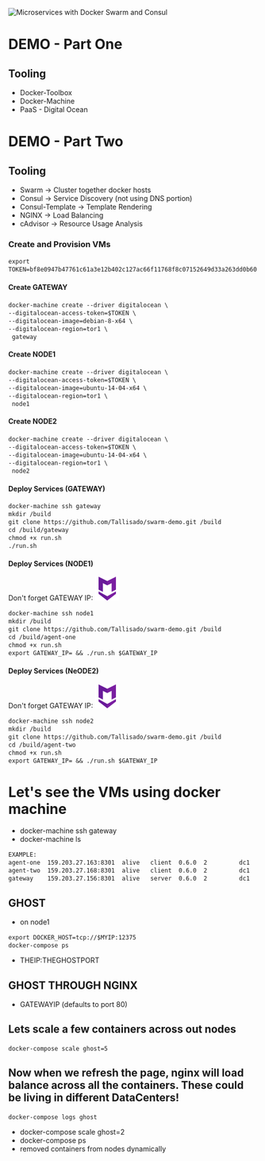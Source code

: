 ![Microservices with Docker Swarm and Consul](https://sonnguyen.ws/wp-content/uploads/2015/12/clotify_microservice.png)

# DEMO - Part One

## Tooling
- Docker-Toolbox
- Docker-Machine
- PaaS - Digital Ocean

# DEMO - Part Two
## Tooling
- Swarm -> Cluster together docker hosts
- Consul -> Service Discovery (not using DNS portion)
- Consul-Template -> Template Rendering
- NGINX -> Load Balancing
- cAdvisor -> Resource Usage Analysis

### Create and Provision VMs

```
export TOKEN=bf8e0947b47761c61a3e12b402c127ac66f11768f8c07152649d33a263dd0b60
```

#### Create GATEWAY
```
docker-machine create --driver digitalocean \
--digitalocean-access-token=$TOKEN \
--digitalocean-image=debian-8-x64 \
--digitalocean-region=tor1 \
 gateway
```
#### Create NODE1

```
docker-machine create --driver digitalocean \
--digitalocean-access-token=$TOKEN \
--digitalocean-image=ubuntu-14-04-x64 \
--digitalocean-region=tor1 \
 node1
```

#### Create NODE2

```
docker-machine create --driver digitalocean \
--digitalocean-access-token=$TOKEN \
--digitalocean-image=ubuntu-14-04-x64 \
--digitalocean-region=tor1 \
 node2
```

#### Deploy Services (GATEWAY)
```
docker-machine ssh gateway
mkdir /build
git clone https://github.com/Tallisado/swarm-demo.git /build
cd /build/gateway
chmod +x run.sh
./run.sh
```

#### Deploy Services (NODE1)
Don't forget GATEWAY IP:
![alt text](https://github.com/adam-p/markdown-here/raw/master/src/common/images/icon48.png "Logo Title Text 1")
```
docker-machine ssh node1
mkdir /build
git clone https://github.com/Tallisado/swarm-demo.git /build
cd /build/agent-one
chmod +x run.sh
export GATEWAY_IP= && ./run.sh $GATEWAY_IP
```

#### Deploy Services (NeODE2)
Don't forget GATEWAY IP:
![alt text](https://github.com/adam-p/markdown-here/raw/master/src/common/images/icon48.png "Logo Title Text 1")
```
docker-machine ssh node2
mkdir /build
git clone https://github.com/Tallisado/swarm-demo.git /build
cd /build/agent-two
chmod +x run.sh
export GATEWAY_IP= && ./run.sh $GATEWAY_IP
```

# Let's see the VMs using docker machine

- docker-machine ssh gateway
- docker-machine ls

```
EXAMPLE:
agent-one  159.203.27.163:8301  alive   client  0.6.0  2         dc1
agent-two  159.203.27.168:8301  alive   client  0.6.0  2         dc1
gateway    159.203.27.156:8301  alive   server  0.6.0  2         dc1
```

## GHOST
- on node1
```
export DOCKER_HOST=tcp://$MYIP:12375
docker-compose ps
```
- THEIP:THEGHOSTPORT

## GHOST THROUGH NGINX
- GATEWAYIP (defaults to port 80)

## Lets scale a few containers across out nodes
```
docker-compose scale ghost=5
```

## Now when we refresh the page, nginx will load balance across all the containers. These could be living in different DataCenters!
```
docker-compose logs ghost
```

- docker-compose scale ghost=2
- docker-compose ps
- removed containers from nodes dynamically
